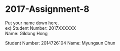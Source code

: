 # 2017-Assignment-8

Put your name down here.  
ex) Student Number: 2017XXXXXX  
Name: Gildong Hong

Student Number: 2014726104 
Name: Myungsun Chun
